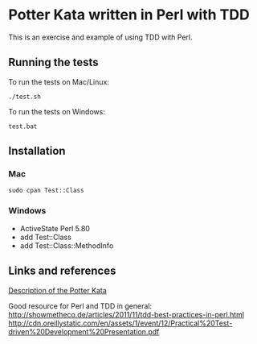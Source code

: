 # Potter Kata written in Perl with TDD

This is an exercise and example of using TDD with Perl.

## Running the tests

To run the tests on Mac/Linux:

``./test.sh``

To run the tests on Windows:

``test.bat``

## Installation

### Mac

``sudo cpan Test::Class``

### Windows

- ActiveState Perl 5.80
- add Test::Class
- add Test::Class::MethodInfo

## Links and references

[Description of the Potter Kata](https://anirudhbhargava7.wordpress.com/2014/02/23/potter-kata/)

Good resource for Perl and TDD in general:
http://showmetheco.de/articles/2011/11/tdd-best-practices-in-perl.html
http://cdn.oreillystatic.com/en/assets/1/event/12/Practical%20Test-driven%20Development%20Presentation.pdf
